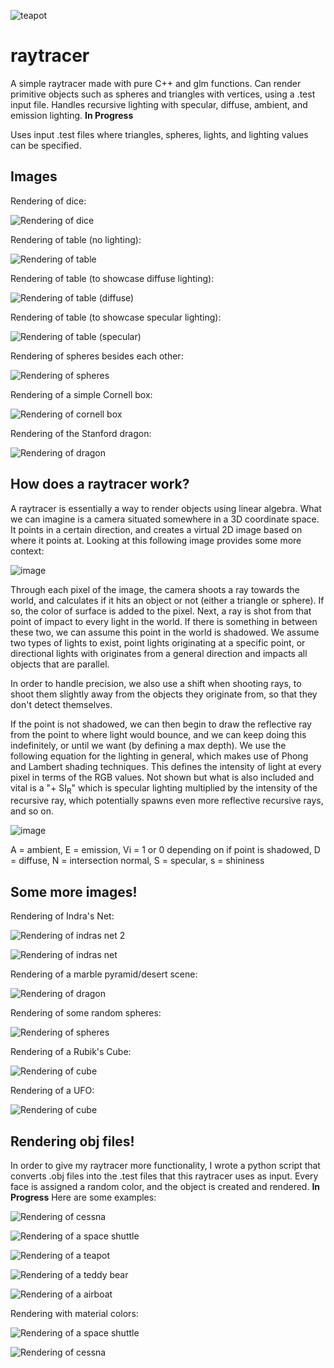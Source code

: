 ![teapot](https://github.com/dhavaljjani/raytracer/blob/main/teapot.gif)

# raytracer

A simple raytracer made with pure C++ and glm functions. Can render primitive objects such as spheres and triangles with vertices, using a .test input file.
Handles recursive lighting with specular, diffuse, ambient, and emission lighting. **In Progress**

Uses input .test files where triangles, spheres, lights, and lighting values can be specified.

## Images

Rendering of dice:

![Rendering of dice](https://github.com/dhavaljjani/raytracer/blob/main/scene2.png)

Rendering of table (no lighting):

![Rendering of table](https://github.com/dhavaljjani/raytracer/blob/main/scene3.png)

Rendering of table (to showcase diffuse lighting):

![Rendering of table (diffuse)](https://github.com/dhavaljjani/raytracer/blob/main/scene4-diffuse.png)

Rendering of table (to showcase specular lighting):

![Rendering of table (specular)](https://github.com/dhavaljjani/raytracer/blob/main/scene4-specular.png)

Rendering of spheres besides each other:

![Rendering of spheres](https://github.com/dhavaljjani/raytracer/blob/main/scene5.png)

Rendering of a simple Cornell box:

![Rendering of cornell box](https://github.com/dhavaljjani/raytracer/blob/main/scene6.png)

Rendering of the Stanford dragon:

![Rendering of dragon](https://github.com/dhavaljjani/raytracer/blob/main/scene7.png)

## How does a raytracer work?

A raytracer is essentially a way to render objects using linear algebra. What we can imagine is a camera situated somewhere in a 3D coordinate space. It points in a certain direction, and creates a virtual 2D image based on where it points at. Looking at this following image provides some more context:

![image](https://github.com/dhavaljjani/raytracer/assets/56317794/9111dc7c-eb69-4eec-b293-db714f9237b5)

Through each pixel of the image, the camera shoots a ray towards the world, and calculates if it hits an object or not (either a triangle or sphere). If so, the color of surface is added to the pixel. Next, a ray is shot from that point of impact to every light in the world. If there is something in between these two, we can assume this point in the world is shadowed. We assume two types of lights to exist, point lights originating at a specific point, or directional lights with originates from a general direction and impacts all objects that are parallel. 

In order to handle precision, we also use a shift when shooting rays, to shoot them slightly away from the objects they originate from, so that they don't detect themselves.

If the point is not shadowed, we can then begin to draw the reflective ray from the point to where light would bounce, and we can keep doing this indefinitely, or until we want (by defining a max depth). We use the following equation for the lighting in general, which makes use of Phong and Lambert shading techniques. This defines the intensity of light at every pixel in terms of the RGB values. Not shown but what is also included and vital is a "+ SI<sub>R</sub>" which is specular lighting multiplied by the intensity of the recursive ray, which potentially spawns even more reflective recursive rays, and so on.

![image](https://github.com/dhavaljjani/raytracer/assets/56317794/f7612d11-9da4-4d67-a5d1-0d32c92ba4a9)

A = ambient, E = emission, Vi = 1 or 0 depending on if point is shadowed, D = diffuse, N = intersection normal, S = specular, s = shininess

## Some more images!

Rendering of Indra's Net:

![Rendering of indras net 2](https://github.com/dhavaljjani/raytracer/blob/main/indras2.png)

![Rendering of indras net](https://github.com/dhavaljjani/raytracer/blob/main/indras.png)

Rendering of a marble pyramid/desert scene:

![Rendering of dragon](https://github.com/dhavaljjani/raytracer/blob/main/drydryruins.png)

Rendering of some random spheres:

![Rendering of spheres](https://github.com/dhavaljjani/raytracer/blob/main/spheres.png)

Rendering of a Rubik's Cube:

![Rendering of cube](https://github.com/dhavaljjani/raytracer/blob/main/rubikscube.png)

Rendering of a UFO:

![Rendering of cube](https://github.com/dhavaljjani/raytracer/blob/main/ufo.png)

## Rendering obj files!

In order to give my raytracer more functionality, I wrote a python script that converts .obj files into the .test files that this raytracer uses as input. Every face is assigned a random color, and the object is created and rendered. **In Progress** Here are some examples:

![Rendering of cessna](https://github.com/dhavaljjani/raytracer/blob/main/cessna_converted_initial.png)

![Rendering of a space shuttle](https://github.com/dhavaljjani/raytracer/blob/main/shuttle_converted_initial.png)

![Rendering of a teapot](https://github.com/dhavaljjani/raytracer/blob/main/teapot_converted_initial.png)

![Rendering of a teddy bear](https://github.com/dhavaljjani/raytracer/blob/main/teddy_converted_initial.png)

![Rendering of a airboat](https://github.com/dhavaljjani/raytracer/blob/main/airboat_converted_initial.png)

Rendering with material colors:

![Rendering of a space shuttle](https://github.com/dhavaljjani/raytracer/blob/main/shuttle_converted.png)

![Rendering of cessna](https://github.com/dhavaljjani/raytracer/blob/main/cessna_converted.png)


